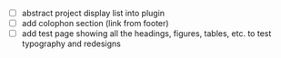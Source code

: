 - [ ] abstract project display list into plugin
- [ ] add colophon section (link from footer)
- [ ] add test page showing all the headings, figures, tables, etc. to test typography and redesigns
